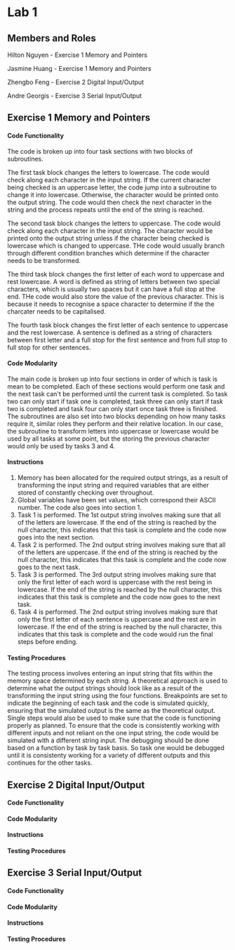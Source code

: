 # Lab 1

## Members and Roles

Hilton Nguyen - Exercise 1 Memory and Pointers

Jasmine Huang - Exercise 1 Memory and Pointers

Zhengbo Feng - Exercise 2 Digital Input/Output

Andre Georgis - Exercise 3 Serial Input/Output


## Exercise 1 Memory and Pointers

#### Code Functionality
The code is broken up into four task sections with two blocks of subroutines. 

The first task block changes the letters to lowercase. The code would check along each character in the input string. If the current character being checked is an uppercase letter, the code jump into a subroutine to change it into lowercase. Otherwise, the character would be printed onto the output string. The code would then check the next character in the string and the process repeats until the end of the string is reached.

The second task block changes the letters to uppercase. The code would check along each character in the input string. The character would be printed onto the output string unless if the character being checked is lowercase which is changed to uppercase. THe code would usually branch through different condition branches which determine if the character needs to be transformed.

The third task block changes the first letter of each word to uppercase and rest lowercase. A word is defined as string of letters between two special characters, which is usually two spaces but it can have a full stop at the end. THe code would also store the value of the previous character. This is because it needs to recognise a space  character to determine if the the charcater needs to be capitalised. 

The fourth task block changes the first letter of each sentence to uppercase and the rest lowercase. A sentence is defined as a string of characters between first letter and a full stop for the first sentence and from full stop to full stop for other sentences.

#### Code Modularity
The main code is broken up into four sections in order of which is task is mean to be completed. Each of these sections would perform one task and the next task can't be performed until the current task is completed. So task two can only start if task one is completed, task three can only start if task two is completed and task four can only start once task three is finished. The subroutines are also set into two blocks depending on how many tasks require it, similar roles they perform and their relative location. In our case, the subroutine to transform letters into uppercase or lowercase would be used by all tasks at some point, but the storing the previous character would only be used by tasks 3 and 4.

#### Instructions
1. Memory has been allocated for the required output strings, as a result of transforming the input string and required variables that are either stored of constantly checking over throughout.
2. Global variables have been set values, which correspond their ASCII number. The code also goes into section 1.
3. Task 1 is performed. The 1st output string involves making sure that all of the letters are lowercase. If the end of the string is reached by the null character, this indicates that this task is complete and the code now goes into the next section.
4. Task 2 is performed. The 2nd output string involves making sure that all of the letters are uppercase. If the end of the string is reached by the null character, this indicates that this task is complete and the code now goes to the next task.
5. Task 3 is performed. The 3rd output string involves making sure that only the first letter of each word is uppercase with the rest being in lowercase. If the end of the string is reached by the null character, this indicates that this task is complete and the code now goes to the next task.
6. Task 4 is performed. The 2nd output string involves making sure that only the first letter of each sentence is uppercase and the rest are in lowercase. If the end of the string is reached by the null character, this indicates that this task is complete and the code would run the final steps before ending.

#### Testing Procedures
The testing process involves entering an input string that fits within the memory space determined by each string. A theoretical approach is used to determine what the output strings should look like as a result of the transforming the input string using the four functions. Breakpoints are set to indicate the beginning of each task and the code is simulated quickly, ensuring that the simulated output is the same as the theoretical output. Single steps would also be used to make sure that the code is functioning properly as planned. To ensure that the code is consistently working with different inputs and not reliant on the one input string, the code would be simulated with a different string input. The debugging should be done based on a function by task by task basis. So task one would be debugged until it is consistenty working for a variety of different outputs and this continues for the other tasks.

## Exercise 2 Digital Input/Output

#### Code Functionality


#### Code Modularity


#### Instructions


#### Testing Procedures

## Exercise 3 Serial Input/Output

#### Code Functionality


#### Code Modularity


#### Instructions


#### Testing Procedures
